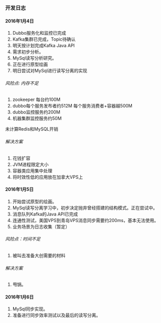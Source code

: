 ### 开发日志

#### 2016年1月4日

1. Dubbo服务化和监控已完成
2. Kafka集群已完成，Topic待确认
3. 明天按计划完成Kafka Java API
4. 需求初步分析。
5. MySql读写分析研究。
6. 正在进行原型绘画
7. 明日尝试对MySql进行读写分离的实现

###### 风险点: 内存不足
1. zookeeper 每台约100M
2. dubbo每个服务发布者约512M 每个服务消费者+容器越500M
3. dubbo监控服务约200M
4. 机器集群监控服务约50M

未计算Redis和MySQL开销

###### 解决方案  
1. 花钱扩容
2. JVM进程限定大小
3. 容器类应用集中处理
4. 将时效性低的应用放在加拿大VPS上

#### 2016年1月5日

1. 开始尝试原型的绘画。
2. MySql读写分离学习中，初步决定抛弃曾经搭建的结构模式。正在尝试中。
3. 消息队列Kafka的Java API已完成
4. 连通性测试，美国VPS到青岛VPS消息同步需要约200ms，基本无法使用。
5. 业务场景为日志收集（暂定）

###### 风险点：时间不足

1. 被叫去准备大创需要的材料

###### 解决方案
1. 甩锅。

#### 2016年1月6日

1. MySql同步实现。
2. 准备进行同步效率测试以及最后的读写分离。
